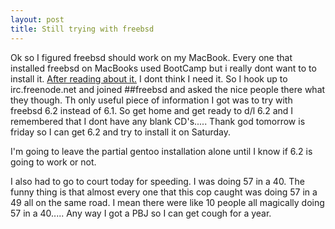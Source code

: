 ```yaml
---
layout: post
title: Still trying with freebsd
---
```


 Ok so I figured freebsd should work on my MacBook. Every one that installed freebsd on MacBooks used BootCamp but i really dont want to to install it. [After reading about it.](http://en.wikipedia.org/wiki/Boot_Camp) I dont think I need it. So I hook up to irc.freenode.net and joined ##freebsd and asked the nice people there what they though. Th only useful piece of information I got was to try with freebsd 6.2 instead of 6.1. So get home and get ready to d/l 6.2 and I remembered that I dont have any blank CD's..... Thank god tomorrow is friday so I can get 6.2 and try to install it on Saturday.

I'm going to leave the partial gentoo installation alone until I know if 6.2 is going to work or not.

 I also had to go to court today for speeding. I was doing 57 in a 40. The funny thing is that almost every one that this cop caught was doing 57 in a 49 all on the same road. I mean there were like 10 people all magically doing 57 in a 40..... Any way I got a PBJ so I can get cough for a year.


